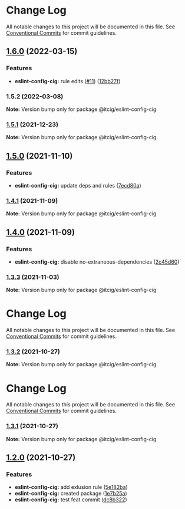 # Change Log

All notable changes to this project will be documented in this file.
See [Conventional Commits](https://conventionalcommits.org) for commit guidelines.

## [1.6.0](https://github.com/itcig/itcig/compare/@itcig/eslint-config-cig@1.5.2...@itcig/eslint-config-cig@1.6.0) (2022-03-15)


### Features

* **eslint-config-cig:** rule edits ([#11](https://github.com/itcig/itcig/issues/11)) ([12bb27f](https://github.com/itcig/itcig/commit/12bb27fe610c3de5178d7641eb4ea1c6b1fc6a00))



### 1.5.2 (2022-03-08)

**Note:** Version bump only for package @itcig/eslint-config-cig





### [1.5.1](https://github.com/itcig/itcig/compare/@itcig/eslint-config-cig@1.5.0...@itcig/eslint-config-cig@1.5.1) (2021-12-23)

**Note:** Version bump only for package @itcig/eslint-config-cig





## [1.5.0](https://github.com/itcig/itcig/compare/@itcig/eslint-config-cig@1.4.1...@itcig/eslint-config-cig@1.5.0) (2021-11-10)


### Features

* **eslint-config-cig:** update deps and rules ([7ecd80a](https://github.com/itcig/itcig/commit/7ecd80aae48c161e1ae04238f14b1e5b679b3d9b))



### [1.4.1](https://github.com/itcig/itcig/compare/@itcig/eslint-config-cig@1.4.0...@itcig/eslint-config-cig@1.4.1) (2021-11-09)

**Note:** Version bump only for package @itcig/eslint-config-cig





## [1.4.0](https://github.com/itcig/itcig/compare/@itcig/eslint-config-cig@1.3.3...@itcig/eslint-config-cig@1.4.0) (2021-11-09)


### Features

* **eslint-config-cig:** disable no-extraneous-dependencies ([2c45d60](https://github.com/itcig/itcig/commit/2c45d60df656809f028afe6e0165b5eb164ca824))



### [1.3.3](https://github.com/itcig/itcig/compare/@itcig/eslint-config-cig@1.3.2...@itcig/eslint-config-cig@1.3.3) (2021-11-03)

**Note:** Version bump only for package @itcig/eslint-config-cig





# Change Log

All notable changes to this project will be documented in this file. See
[Conventional Commits](https://conventionalcommits.org) for commit guidelines.

### [1.3.2](https://github.com/itcig/itcig/compare/@itcig/eslint-config-cig@1.3.1...@itcig/eslint-config-cig@1.3.2) (2021-10-27)

**Note:** Version bump only for package @itcig/eslint-config-cig

# Change Log

All notable changes to this project will be documented in this file. See
[Conventional Commits](https://conventionalcommits.org) for commit guidelines.

### [1.3.1](https://github.com/itcig/itcig/compare/@itcig/eslint-config-cig@1.3.0...@itcig/eslint-config-cig@1.3.1) (2021-10-27)

**Note:** Version bump only for package @itcig/eslint-config-cig

## [1.2.0](https://github.com/itcig/itcig/compare/@itcig/eslint-config-cig@1.2.0...@itcig/eslint-config-cig@1.2.0) (2021-10-27)

### Features

- **eslint-config-cig:** add exlusion rule
  ([5e182ba](https://github.com/itcig/itcig/commit/5e182baf2316ea154b8c5a5a7e60bf3bb329b313))
- **eslint-config-cig:** created package
  ([1e7b25a](https://github.com/itcig/itcig/commit/1e7b25a381b1da407598a7165b239131fb663f46))
- **eslint-config-cig:** test feat commit
  ([dc8b322](https://github.com/itcig/itcig/commit/dc8b3222d7b4e94df45e1a62a22e91b09816a8ef))
